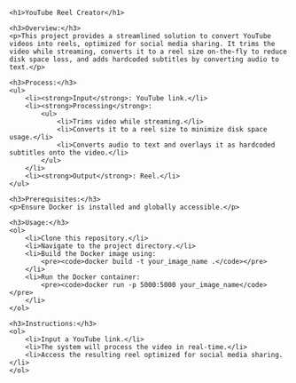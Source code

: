 
    <h1>YouTube Reel Creator</h1>

    <h3>Overview:</h3>
    <p>This project provides a streamlined solution to convert YouTube videos into reels, optimized for social media sharing. It trims the video while streaming, converts it to a reel size on-the-fly to reduce disk space loss, and adds hardcoded subtitles by converting audio to text.</p>

    <h3>Process:</h3>
    <ul>
        <li><strong>Input</strong>: YouTube link.</li>
        <li><strong>Processing</strong>:
            <ul>
                <li>Trims video while streaming.</li>
                <li>Converts it to a reel size to minimize disk space usage.</li>
                <li>Converts audio to text and overlays it as hardcoded subtitles onto the video.</li>
            </ul>
        </li>
        <li><strong>Output</strong>: Reel.</li>
    </ul>

    <h3>Prerequisites:</h3>
    <p>Ensure Docker is installed and globally accessible.</p>

    <h3>Usage:</h3>
    <ol>
        <li>Clone this repository.</li>
        <li>Navigate to the project directory.</li>
        <li>Build the Docker image using:
            <pre><code>docker build -t your_image_name .</code></pre>
        </li>
        <li>Run the Docker container:
            <pre><code>docker run -p 5000:5000 your_image_name</code></pre>
        </li>
    </ol>

    <h3>Instructions:</h3>
    <ol>
        <li>Input a YouTube link.</li>
        <li>The system will process the video in real-time.</li>
        <li>Access the resulting reel optimized for social media sharing.</li>
    </ol>

